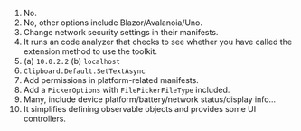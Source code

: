 1. No.
2. No, other options include Blazor/Avalanoia/Uno.
3. Change network security settings in their manifests.
4. It runs an code analyzer that checks to see whether you have called the extension method to use the toolkit.
5. (a) `10.0.2.2` (b) `localhost`
6. `Clipboard.Default.SetTextAsync`
7. Add permissions in platform-related manifests.
8. Add a `PickerOptions` with `FilePickerFileType` included.
9. Many, include device platform/battery/network status/display info...
10. It simplifies defining observable objects and provides some UI controllers.
